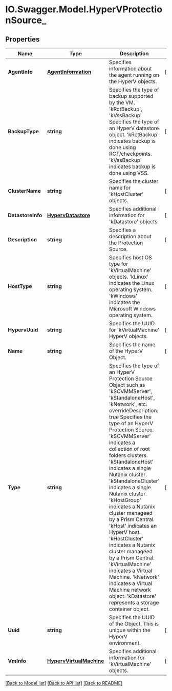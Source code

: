 # IO.Swagger.Model.HyperVProtectionSource_
## Properties

Name | Type | Description | Notes
------------ | ------------- | ------------- | -------------
**AgentInfo** | [**AgentInformation**](AgentInformation.md) | Specifies information about the agent running on the HyperV objects. | [optional] 
**BackupType** | **string** | Specifies the type of backup supported by the VM. &#39;kRctBackup&#39;, &#39;kVssBackup&#39; Specifies the type of an HyperV datastore object. &#39;kRctBackup&#39; indicates backup is done using RCT/checkpoints. &#39;kVssBackup&#39; indicates backup is done using VSS. | [optional] 
**ClusterName** | **string** | Specifies the cluster name for &#39;kHostCluster&#39; objects. | [optional] 
**DatastoreInfo** | [**HypervDatastore**](HypervDatastore.md) | Specifies additional information for &#39;kDatastore&#39; objects. | [optional] 
**Description** | **string** | Specifies a description about the Protection Source. | [optional] 
**HostType** | **string** | Specifies host OS type for &#39;kVirtualMachine&#39; objects. &#39;kLinux&#39; indicates the Linux operating system. &#39;kWindows&#39; indicates the Microsoft Windows operating system. | [optional] 
**HypervUuid** | **string** | Specifies the UUID for &#39;kVirtualMachine&#39; HyperV objects. | [optional] 
**Name** | **string** | Specifies the name of the HyperV Object. | [optional] 
**Type** | **string** | Specifies the type of an HyperV Protection Source Object such as &#39;kSCVMMServer&#39;, &#39;kStandaloneHost&#39;, &#39;kNetwork&#39;, etc. overrideDescription: true Specifies the type of an HyperV Protection Source. &#39;kSCVMMServer&#39; indicates a collection of root folders clusters. &#39;kStandaloneHost&#39; indicates a single Nutanix cluster. &#39;kStandaloneCluster&#39; indicates a single Nutanix cluster. &#39;kHostGroup&#39; indicates a Nutanix cluster manageed by a Prism Central. &#39;kHost&#39; indicates an HyperV host. &#39;kHostCluster&#39; indicates a Nutanix cluster manageed by a Prism Central. &#39;kVirtualMachine&#39; indicates a Virtual Machine. &#39;kNetwork&#39; indicates a Virtual Machine network object. &#39;kDatastore&#39; represents a storage container object. | [optional] 
**Uuid** | **string** | Specifies the UUID of the Object. This is unique within the HyperV environment. | [optional] 
**VmInfo** | [**HypervVirtualMachine**](HypervVirtualMachine.md) | Specifies additional information for &#39;kVirtualMachine&#39; objects. | [optional] 

[[Back to Model list]](../README.md#documentation-for-models) [[Back to API list]](../README.md#documentation-for-api-endpoints) [[Back to README]](../README.md)

